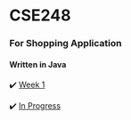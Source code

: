 # CSE248
### For Shopping Application
#### Written in Java

:heavy_check_mark: [Week 1](https://mailsunysuffolk-my.sharepoint.com/:x:/g/personal/kinan69_mail_sunysuffolk_edu/EbafcbND43BBu0JhA6EbYHEBbTPy_qbioiOqoW6S37-GPw?e=uwCDtI)

:heavy_check_mark: [In Progress](https://mailsunysuffolk-my.sharepoint.com/:x:/g/personal/kinan69_mail_sunysuffolk_edu/EdNSY8QnzM1Gv2RgGiEft9IBUvhOlAnk2z_UilvxSMwtnA?e=UpFD1P)

